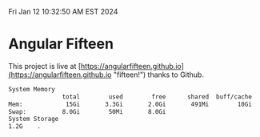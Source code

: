 Fri Jan 12 10:32:50 AM EST 2024

# Angular Fifteen


This project is live at [https://angularfifteen.github.io](https://angularfifteen.github.io "fifteen!") thanks to Github.

```bash
System Memory
               total        used        free      shared  buff/cache   available
Mem:            15Gi       3.3Gi       2.0Gi       491Mi        10Gi        11Gi
Swap:          8.0Gi        50Mi       8.0Gi
System Storage
1.2G	.
